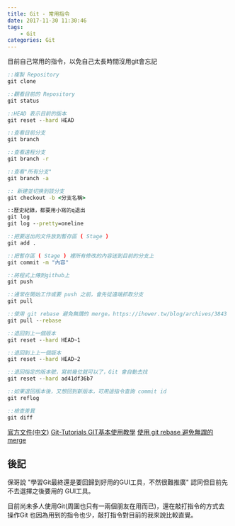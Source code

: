 ```yaml
---
title: Git - 常用指令
date: 2017-11-30 11:30:46
tags:
    - Git
categories: Git
---
```


目前自己常用的指令，以免自己太長時間沒用git會忘記
<!-- more -->


```bat
::複製 Repository
git clone 

::觀看目前的 Repository
git status

::HEAD 表示目前的版本
git reset --hard HEAD

::查看目前分支
git branch

::查看遠程分支
git branch -r

::查看"所有分支" 
git branch -a

:: 新建並切换到該分支
git checkout -b <分支名稱>

::歷史紀錄，都要用小寫的q退出
git log
git log --pretty=oneline

::把要送出的文件放到暫存區 ( Stage )
git add .

::把暫存區 ( Stage ) 裡所有修改的內容送到目前的分支上
git commit -m "內容"

::將程式上傳到github上
git push

::通常在開始工作或要 push 之前，會先從遠端抓取分支
git pull

::使用 git rebase 避免無謂的 merge。https://ihower.tw/blog/archives/3843
git pull --rebase

::退回到上一個版本
git reset --hard HEAD~1

::退回到上上一個版本
git reset --hard HEAD~2

::退回指定的版本號，寫前幾位就可以了，Git 會自動去找
git reset --hard ad41df36b7

::如果退回版本後，又想回到新版本，可用這指令查詢 commit id
git reflog

::檢查差異
git diff
```

[官方文件(中文)](https://git-scm.com/book/zh/v1/%E8%B5%B7%E6%AD%A5)
[Git-Tutorials GIT基本使用教學](https://github.com/twtrubiks/Git-Tutorials)
[使用 git rebase 避免無謂的 merge](https://ihower.tw/blog/archives/3843)

後記
---
保哥說 "學習Git最終還是要回歸到好用的GUI工具，不然很難推廣"
認同但目前先不去選擇之後要用的 GUI工具。

目前尚未多人使用Git(周圍也只有一兩個朋友在用而已)，還在敲打指令的方式去操作Git
也因為用到的指令也少，敲打指令對目前的我來說比較直覺。